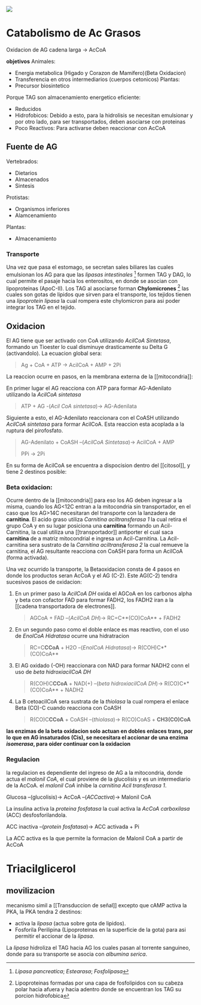 ![](https://i.imgur.com/uNrDlVG.png)

# Catabolismo de Ac Grasos

Oxidacion de AG cadena larga → AcCoA

**objetivos**
Animales:

- Energia metabolica (Higado y Corazon de Mamifero)(Beta Oxidacion)
- Transferencia en otros intermediarios (cuerpos cetonicos)
    Plantas:
- Precursor biosintetico

Porque TAG son almacenamiento energetico eficiente:

- Reducidos
- Hidrofobicos: Debido a esto, para la hidrolisis se necesitan emulsionar y por otro lado, para ser transportados, deben asociarse con proteinas
- Poco Reactivos: Para activarse deben reaccionar con AcCoA

## Fuente de AG

Vertebrados:

- Dietarios
- Almacenados
- Sintesis

Protistas:

- Organismos inferiores
- Alamcenamiento

Plantas:

- Almacenamiento

### Transporte

Una vez que pasa el estomago, se secretan sales biliares las cuales emulsionan los AG para que las _lipasas intestinales_ [^1] formen TAG y DAG, lo cual permite el pasaje hacia los enterositos, en donde se asocian con lipoproteinas (ApoC-II). Los TAG al asociarse forman **Chylomicrones** [^2] las cuales son gotas de lipidos que sirven para el transporte, los tejidos tienen una _lipoprotein lipasa_ la cual rompera este chylomicron para asi poder integrar los TAG en el tejido.

[^1]: _Lipasa pancreatica_; _Estearasa_; _Fosfolipasa_
[^2]: Lipoproteinas formadas por una capa de fosfolipidos con su cabeza polar hacia afuera y hacia adentro donde se encuentran los TAG su porcion hidrofobica

## Oxidacion

El AG tiene que ser activado con CoA utilizando _AcilCoA Sintetasa_, formando un Tioester lo cual disminuye drasticamente su Delta G (activandolo).
La ecuacion global sera:

> Ag + CoA + ATP → AcilCoA + AMP + 2Pi

La reaccion ocurre en pasos, en la membrana externa de la [[mitocondria]]:

En primer lugar el AG reacciona con ATP para formar AG-Adenilato utilizando la _AcilCoA sintetasa_

> ATP + AG -(_Acil CoA sintetasa_)→ AG-Adenilata

Siguiente a esto, el AG-Adenilato reaccionara con el CoASH utilizando _AcilCoA sintetasa_ para formar AcilCoA. Esta reaccion esta acoplada a la ruptura del pirofosfato.

> AG-Adenilato + CoASH –(_AcilCoA Sintetasa_)→ AcilCoA + AMP
>
> PPi → 2Pi

En su forma de AcilCoA se encuentra a dispocision dentro del [[citosol]], y tiene 2 destinos posible:

### Beta oxidacion:

Ocurre dentro de la [[mitocondria]] para eso los AG deben ingresar a la misma, cuando los AG<12C entran a la mitocondria sin transportador, en el caso que los AG>14C necesitaran del transporte con la lanzadera de **carnitina**.
El acido graso utiliza _Carnitina aciltransferasa 1_ la cual retira el grupo CoA y en su lugar posiciona una **carnitina** formando un Acil-Carnitina, la cual utiliza una [[transportador]] antiporter el cual saca **carnitina** de a matriz mitocondrial e ingresa un Acil-Carnitina.
La Acil-carnitina sera sustrato de la *Carnitina aciltransferasa 2* la cual remueve la carnitina, el AG resultante reacciona con CoASH para forma un AcilCoA (forma activada). 

Una vez ocurrido la transporte, la Betaoxidacion consta de 4 pasos en donde los productos seran AcCoA y el AG (C-2). Este AG(C-2) tendra sucesivos pasos de oxidacion:

1. En un primer paso la *AcilCoA DH* oxida el AGCoA en los carbonos alpha y beta con cofactor FAD para formar FADH2, los FADH2 iran a la [[cadena transportadora de electrones]].

	> AGCoA + FAD –(*AcilCoA DH*)→ RC=C**(CO)CoA** + FADH2

2. En un segundo paso como el doble enlace es mas reactivo, con el uso de *EnolCoA Hidratasa* ocurre una hidratracion

	> RC=C**CCoA** + H2O –(*EnolCoA Hidratasa*)→ R(COH)C**(CO)CoA**

3. El AG oxidado (-OH) reaccionara con NAD para formar NADH2 conn el uso de *beta hidroxiacilCoA DH*

	> R(COH)C**CCoA** + NAD(+) –(*beta hidroxiacilCoA DH*)→ R(CO)C**(CO)CoA** + NADH2

4. La B cetoacilCoA sera sustrata de la *thiolasa* la cual rompera el enlace Beta (CO)-C cuando reacciona con CoASH

	> R(CO)C**CCoA** + CoASH –(*thiolasa*)→ R(CO)CoAS + **CH3(CO)CoA**


**las enzimas de la beta oxidacion solo actuan en dobles enlaces trans, por lo que en AG insaturados (Cis), se necesitara el accionar de una enzima *isomerasa*, para oider continuar con la oxidacion**


### Regulacion
la regulacion es dependiente del ingreso de AG a la mitocondria, donde actua el *malonil CoA*, el cual proviene de la glucolisis y es un intermediario de la AcCoA. el *malonil CoA* inhibe la *carnitina Acil transferasa 1*.

Glucosa –(glucolisis)→ AcCoA –(*ACCactiva*)→ Malonil CoA 

La insulina activa la *proteina fosfatasa* la cual activa la *AcCoA carboxilasa* (ACC) desfosforilandola.

ACC inactiva –(*protein fosfatasa*)→ ACC activada + Pi

La ACC activa es la que permite la formacion de Malonil CoA a partir de AcCoA

# Triacilglicerol

## movilizacion

mecanismo simil a [[Transduccion de señal]] excepto que cAMP activa la PKA,
la PKA tendra 2 destinos:

- activa la _lipasa_ (actua sobre gota de lipidos).
- Fosforila Perilipina (Lipoproteinas en la superficie de la gota) para asi permitir el accionar de la _lipasa_.

La _lipasa_ hidroliza el TAG hacia AG los cuales pasan al torrente sanguineo, donde para su transporte se asocia con _albumina serica_.

